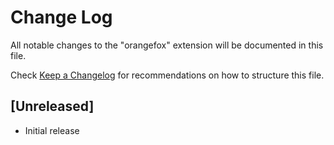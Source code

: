 # Change Log

All notable changes to the "orangefox" extension will be documented in this file.

Check [Keep a Changelog](http://keepachangelog.com/) for recommendations on how to structure this file.

## [Unreleased]

- Initial release

